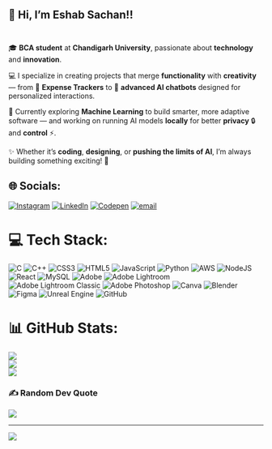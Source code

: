 ## 👋 Hi, I’m Eshab Sachan!!  <br/> <br/>

🎓 **BCA student** at **Chandigarh University**, passionate about **technology** and **innovation**. <br/> 

💻 I specialize in creating projects that merge **functionality** with **creativity** — from 🧾 **Expense Trackers** to 🤖 **advanced AI chatbots** designed for personalized interactions.<br/>

📌 Currently exploring **Machine Learning** to build smarter, more adaptive software — and working on running AI models **locally** for better **privacy** 🔒 and **control** ⚡.<br/>  

✨ Whether it’s **coding**, **designing**, or **pushing the limits of AI**, I’m always building something exciting! 🚀<br/>




## 🌐 Socials:
[![Instagram](https://img.shields.io/badge/Instagram-%23E4405F.svg?logo=Instagram&logoColor=white)](https://instagram.com/eshab_sachan) [![LinkedIn](https://img.shields.io/badge/LinkedIn-%230077B5.svg?logo=linkedin&logoColor=white)](https://linkedin.com/in/eshab-sachan) [![Codepen](https://img.shields.io/badge/Codepen-000000?logo=codepen&logoColor=white)](https://codepen.io/eshab-sachan) [![email](https://img.shields.io/badge/Email-D14836?logo=gmail&logoColor=white)](mailto:eshabsa@gmail.com) 

# 💻 Tech Stack:
![C](https://img.shields.io/badge/c-%2300599C.svg?style=plastic&logo=c&logoColor=white) ![C++](https://img.shields.io/badge/c++-%2300599C.svg?style=plastic&logo=c%2B%2B&logoColor=white) ![CSS3](https://img.shields.io/badge/css3-%231572B6.svg?style=plastic&logo=css3&logoColor=white) ![HTML5](https://img.shields.io/badge/html5-%23E34F26.svg?style=plastic&logo=html5&logoColor=white) ![JavaScript](https://img.shields.io/badge/javascript-%23323330.svg?style=plastic&logo=javascript&logoColor=%23F7DF1E) ![Python](https://img.shields.io/badge/python-3670A0?style=plastic&logo=python&logoColor=ffdd54) ![AWS](https://img.shields.io/badge/AWS-%23FF9900.svg?style=plastic&logo=amazon-aws&logoColor=white) ![NodeJS](https://img.shields.io/badge/node.js-6DA55F?style=plastic&logo=node.js&logoColor=white) ![React](https://img.shields.io/badge/react-%2320232a.svg?style=plastic&logo=react&logoColor=%2361DAFB) ![MySQL](https://img.shields.io/badge/mysql-4479A1.svg?style=plastic&logo=mysql&logoColor=white) ![Adobe](https://img.shields.io/badge/adobe-%23FF0000.svg?style=plastic&logo=adobe&logoColor=white) ![Adobe Lightroom](https://img.shields.io/badge/Adobe%20Lightroom-31A8FF.svg?style=plastic&logo=Adobe%20Lightroom&logoColor=white) ![Adobe Lightroom Classic](https://img.shields.io/badge/Adobe%20Lightroom%20Classic-31A8FF.svg?style=plastic&logo=Adobe%20Lightroom%20Classic&logoColor=white) ![Adobe Photoshop](https://img.shields.io/badge/adobe%20photoshop-%2331A8FF.svg?style=plastic&logo=adobe%20photoshop&logoColor=white) ![Canva](https://img.shields.io/badge/Canva-%2300C4CC.svg?style=plastic&logo=Canva&logoColor=white) ![Blender](https://img.shields.io/badge/blender-%23F5792A.svg?style=plastic&logo=blender&logoColor=white) ![Figma](https://img.shields.io/badge/figma-%23F24E1E.svg?style=plastic&logo=figma&logoColor=white) ![Unreal Engine](https://img.shields.io/badge/unrealengine-%23313131.svg?style=plastic&logo=unrealengine&logoColor=white) ![GitHub](https://img.shields.io/badge/github-%23121011.svg?style=plastic&logo=github&logoColor=white)
# 📊 GitHub Stats:
![](https://github-readme-stats.vercel.app/api?username=Eshab01&theme=dark&hide_border=true&include_all_commits=false&count_private=false)<br/>
![](https://nirzak-streak-stats.vercel.app/?user=Eshab01&theme=dark&hide_border=true)<br/>
![](https://github-readme-stats.vercel.app/api/top-langs/?username=Eshab01&theme=dark&hide_border=true&include_all_commits=false&count_private=false&layout=compact)

### ✍️ Random Dev Quote
![](https://quotes-github-readme.vercel.app/api?type=horizontal&theme=radical)

---
[![](https://visitcount.itsvg.in/api?id=Eshab01&icon=0&color=0)](https://visitcount.itsvg.in)

<!-- Proudly created with GPRM ( https://gprm.itsvg.in ) -->
